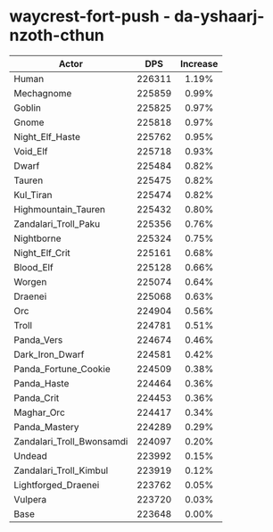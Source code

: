 # waycrest-fort-push - da-yshaarj-nzoth-cthun
| Actor | DPS | Increase |
|---|:---:|:---:|
|Human|226311|1.19%|
|Mechagnome|225859|0.99%|
|Goblin|225825|0.97%|
|Gnome|225818|0.97%|
|Night_Elf_Haste|225762|0.95%|
|Void_Elf|225718|0.93%|
|Dwarf|225484|0.82%|
|Tauren|225475|0.82%|
|Kul_Tiran|225474|0.82%|
|Highmountain_Tauren|225432|0.80%|
|Zandalari_Troll_Paku|225356|0.76%|
|Nightborne|225324|0.75%|
|Night_Elf_Crit|225161|0.68%|
|Blood_Elf|225128|0.66%|
|Worgen|225074|0.64%|
|Draenei|225068|0.63%|
|Orc|224904|0.56%|
|Troll|224781|0.51%|
|Panda_Vers|224674|0.46%|
|Dark_Iron_Dwarf|224581|0.42%|
|Panda_Fortune_Cookie|224509|0.38%|
|Panda_Haste|224464|0.36%|
|Panda_Crit|224453|0.36%|
|Maghar_Orc|224417|0.34%|
|Panda_Mastery|224289|0.29%|
|Zandalari_Troll_Bwonsamdi|224097|0.20%|
|Undead|223992|0.15%|
|Zandalari_Troll_Kimbul|223919|0.12%|
|Lightforged_Draenei|223762|0.05%|
|Vulpera|223720|0.03%|
|Base|223648|0.00%|
